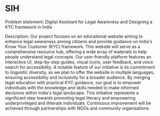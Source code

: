 # SIH
Problem statement: Digital Assistant for Legal Awareness and Designing a KYC framework in India

Description: Our project focuses on an educational website aiming to enhance legal awareness among citizens and provide guidance on India's Know Your Customer (KYC) framework. This website will serve as a comprehensive resource hub, offering a wide array of materials to help people understand legal concepts. Our user-friendly platform features an interactive UI, step-by-step guides, visual icons, user feedback, and voice search for accessibility. A notable feature of our initiative is its commitment to linguistic diversity, as we plan to offer the website in multiple languages, ensuring accessibility and inclusivity for a broader audience. By merging legal education with practical KYC guidance, our goal is to empower individuals with the knowledge and skills needed to make informed decisions within India's legal landscape. This initiative represents a significant step towards promoting legal literacy and empowering underprivileged and illiterate individuals. Continuous improvement will be achieved through partnerships with NGOs and community organisations
